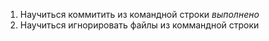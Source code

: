 1. Научиться коммитить из командной строки *выполнено*
2. Научиться игнорировать файлы из коммандной строки
